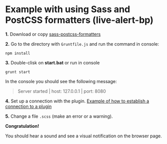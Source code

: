 
# Example with using Sass and PostCSS formatters (live-alert-bp)

**1.** Download or copy [sass-postcss-formatters](https://github.com/semiromid/live-alert-bp/tree/master/documentation/examples/grunt/sass-postcss-formatters)

**2.** Go to the directory with `Gruntfile.js` and run the command in console: 

```shell
npm install
```

**3.** Double-clisk on **start.bat** or run in console 

```shell
grunt start
```
In the console you should see the following message:

> Server started | host: 127.0.0.1 | port: 8080

**4.** Set up a connection with the plugin. [Example of how to establish a connection to a plugin](https://github.com/semiromid/live-alert-bp/tree/master/documentation/examples/%D1%81onnect_to_server)

**5.** Change a file `.scss` (make an error or a warning).

**Congratulation!**

You should hear a sound and see a visual notification on the browser page.
